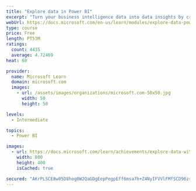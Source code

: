 ```yaml
---
title: "Explore data in Power BI"
excerpt: "Turn your business intelligence data into data insights by creating and configuring Power BI dashboards."
webUrl: https://docs.microsoft.com/en-us/learn/modules/explore-data-power-bi/
type: course
price: Free
length: PT53M
ratings:
  count: 4435
  average: 4.72469
heat: 60

provider:
  name: Microsoft Learn
  domain: microsoft.com
  images:
    - url: /assets/images/organizations/microsoft.com-50x50.jpg
      width: 50
      height: 50

levels:
  - Intermediate

topics:
  - Power BI

images:
  - url: https://docs.microsoft.com/learn/achievements/explore-data-with-power-bi-desktop-social.png
    width: 800
    height: 400
    isCached: true

secured: "AKrPLSCE8w05D8hog0W2QaGDgEepPegpEff6msa7h+Z4NyIFVVlFMfSCD96zrwqwJxZA8HfYE3jQQMlNdsJMOLW2/pmG9iltKRF5yY3VT+A50S41qDD8Tkj89EBrrs+5SIeGXE/HKZU+4WTnKtNrM6kemDdQUVkh4UcckfS/H4EuZwvfVI6xTIw4ivdBtpiBY1qxcVUBfQmzDjhAd2Ndt4Hv+LZ15twYdoA9SDsJuC84eYrO4+GXU+qTadtcaiAwkSwNk5QIpNvVO8UzyphMPpXvYtp7l8w+EA++iBJp5Adc9huNV6lWup75mC1MO4/avcz/Kf/bZRddoVTg8NVWUiVN7JcQnXd6l3/AdzM4a83lwa0qjQRcH0N3BmSUaXN9u4TJ9ghedtqasLUXCjIb9sO3WUnyknfwNNEOSJr4G5U=;WKLTzzV6qKrYgtqh+pPdOA=="
---
```


